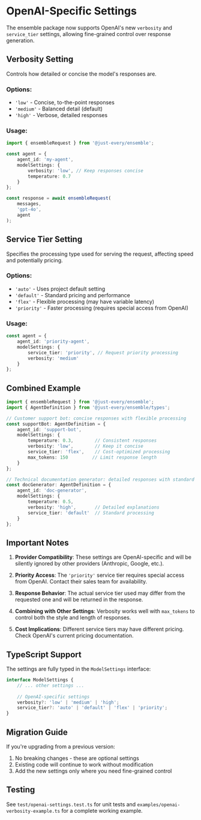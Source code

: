 # OpenAI-Specific Settings

The ensemble package now supports OpenAI's new `verbosity` and `service_tier` settings, allowing fine-grained control over response generation.

## Verbosity Setting

Controls how detailed or concise the model's responses are.

### Options:
- `'low'` - Concise, to-the-point responses
- `'medium'` - Balanced detail (default)
- `'high'` - Verbose, detailed responses

### Usage:
```typescript
import { ensembleRequest } from '@just-every/ensemble';

const agent = {
    agent_id: 'my-agent',
    modelSettings: {
        verbosity: 'low', // Keep responses concise
        temperature: 0.7
    }
};

const response = await ensembleRequest(
    messages,
    'gpt-4o',
    agent
);
```

## Service Tier Setting

Specifies the processing type used for serving the request, affecting speed and potentially pricing.

### Options:
- `'auto'` - Uses project default setting
- `'default'` - Standard pricing and performance
- `'flex'` - Flexible processing (may have variable latency)
- `'priority'` - Faster processing (requires special access from OpenAI)

### Usage:
```typescript
const agent = {
    agent_id: 'priority-agent',
    modelSettings: {
        service_tier: 'priority', // Request priority processing
        verbosity: 'medium'
    }
};
```

## Combined Example

```typescript
import { ensembleRequest } from '@just-every/ensemble';
import { AgentDefinition } from '@just-every/ensemble/types';

// Customer support bot: concise responses with flexible processing
const supportBot: AgentDefinition = {
    agent_id: 'support-bot',
    modelSettings: {
        temperature: 0.3,        // Consistent responses
        verbosity: 'low',        // Keep it concise
        service_tier: 'flex',    // Cost-optimized processing
        max_tokens: 150         // Limit response length
    }
};

// Technical documentation generator: detailed responses with standard processing
const docGenerator: AgentDefinition = {
    agent_id: 'doc-generator',
    modelSettings: {
        temperature: 0.5,
        verbosity: 'high',       // Detailed explanations
        service_tier: 'default'  // Standard processing
    }
};
```

## Important Notes

1. **Provider Compatibility**: These settings are OpenAI-specific and will be silently ignored by other providers (Anthropic, Google, etc.).

2. **Priority Access**: The `'priority'` service tier requires special access from OpenAI. Contact their sales team for availability.

3. **Response Behavior**: The actual service tier used may differ from the requested one and will be returned in the response.

4. **Combining with Other Settings**: Verbosity works well with `max_tokens` to control both the style and length of responses.

5. **Cost Implications**: Different service tiers may have different pricing. Check OpenAI's current pricing documentation.

## TypeScript Support

The settings are fully typed in the `ModelSettings` interface:

```typescript
interface ModelSettings {
    // ... other settings ...
    
    // OpenAI-specific settings
    verbosity?: 'low' | 'medium' | 'high';
    service_tier?: 'auto' | 'default' | 'flex' | 'priority';
}
```

## Migration Guide

If you're upgrading from a previous version:

1. No breaking changes - these are optional settings
2. Existing code will continue to work without modification
3. Add the new settings only where you need fine-grained control

## Testing

See `test/openai-settings.test.ts` for unit tests and `examples/openai-verbosity-example.ts` for a complete working example.